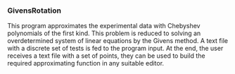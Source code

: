 ### GivensRotation
This program approximates the experimental data with Chebyshev polynomials of the first kind. 
This problem is reduced to solving an overdetermined system of linear equations by the Givens method. 
A text file with a discrete set of tests is fed to the program input. 
At the end, the user receives a text file with a set of points, they can be used to build the required approximating function in any suitable editor.
